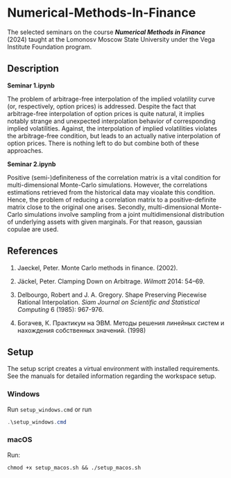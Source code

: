 # Numerical-Methods-In-Finance

The selected seminars on the course ***Numerical Methods in Finance*** (2024) taught at the Lomonosv Moscow State University under the Vega Institute Foundation program. 

## Description

**Seminar 1.ipynb**

The problem of arbitrage-free interpolation of the implied volatility curve (or, respectively, option prices) is addressed. Despite the fact that arbitrage-free interpolation of 
option prices is quite natural, it implies notably strange and unexpected interpolation behavior of corresponding implied volatilities. Against, the interpolation of implied volatilities 
violates the arbitrage-free condition, but leads to an actually native interpolation of option prices. There is nothing left to do but combine both of these approaches.

**Seminar 2.ipynb**

Positive (semi-)definiteness of the correlation matrix is a vital condition for multi-dimensional Monte-Carlo simulations. However, the correlations estimations retrieved from the historical data 
may vioalate this condition. Hence, the problem of reducing a correlation matrix to a positive-definite matrix close to the original one arises. Secondly, multi-dimensional Monte-Carlo simulations 
involve sampling from a joint multidimensional distribution of underlying assets with given marginals. For that reason, gaussian copulae are used. 

## References

1. Jaeckel, Peter. Monte Carlo methods in finance. (2002).
   
2. Jäckel, Peter. Clamping Down on Arbitrage. *Wilmott* 2014: 54–69.

3. Delbourgo, Robert and J. A. Gregory. Shape Preserving Piecewise Rational Interpolation. *Siam Journal on Scientific and Statistical Computing* 6 (1985): 967-976.

4. Богачев, К. Практикум на ЭВМ. Методы решения линейных систем и нахождения собственных значений. (1998)


## Setup
The setup script creates a virtual environment with installed requirements.
See the manuals for detailed information regarding the workspace setup.

### Windows
Run `setup_windows.cmd` or run
```powershell
.\setup_windows.cmd
```

### macOS
Run:
```shell
chmod +x setup_macos.sh && ./setup_macos.sh
```


